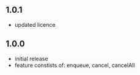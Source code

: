 ## 1.0.1

- updated licence

## 1.0.0

- initial release
- feature constists of: enqueue, cancel, cancelAll
